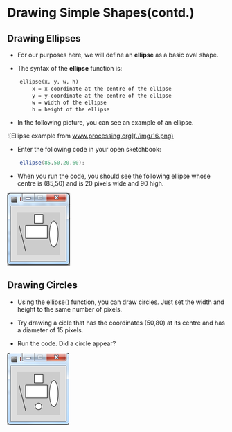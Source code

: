 # Drawing Simple Shapes(contd.)


## Drawing Ellipses

- For our purposes here, we will define an **ellipse** as a basic oval shape. 

- The syntax of the **ellipse** function is:

~~~
    ellipse(x, y, w, h)
        x = x-coordinate at the centre of the ellipse
        y = y-coordinate at the centre of the ellipse
        w = width of the ellipse
        h = height of the ellipse
~~~

- In the following picture, you can see an example of an ellipse. 

![Ellipse example from www.processing.org](./img/16.png)

- Enter the following code in your open sketchbook:

~~~java
    ellipse(85,50,20,60);
~~~

- When you run the code, you should see the following ellipse whose centre is (85,50) and is 20 pixels wide and 90 high.

![Drawing an ellipse](./img/17.png)


## Drawing Circles

- Using the ellipse() function, you can draw circles. Just set the width and height to the same number of pixels.

- Try drawing a cicle that has the coordinates (50,80) at its centre and has a diameter of 15 pixels.

- Run the code.  Did a circle appear?

![Drawing a circle](./img/18.png)

